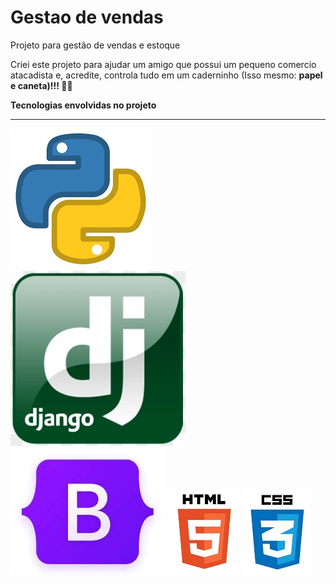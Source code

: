 # Gestao de vendas
 Projeto para gestão de vendas e estoque

Criei este projeto para ajudar um amigo que possui um pequeno comercio atacadista e, acredite, controla tudo em um caderninho (Isso mesmo: <b>papel e caneta<b>)!!! :man_facepalming:

 Tecnologias envolvidas no projeto
 <hr>
 <img src="/img/python.jpg">
 <img src="/img/django.jpg">
 <img src="/img/bootstrap.jpg">
 <img src="/img/HTML5.jpg">
 <img src="/img/css.jpg">
